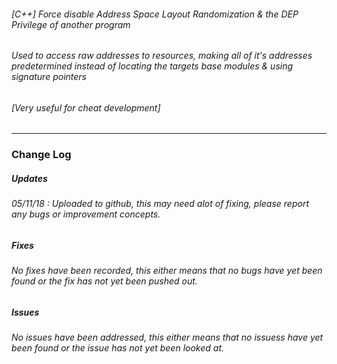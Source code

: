 ###### [C++] Force disable Address Space Layout Randomization & the DEP Privilege of another program
###### Used to access raw addresses to resources, making all of it's addresses predetermined instead of locating the targets base modules & using signature pointers
###### [Very useful for cheat development]
-------------------------------
### Change Log
##### Updates
###### 05/11/18 : Uploaded to github, this may need alot of fixing, please report any bugs or improvement concepts.

##### Fixes
###### No fixes have been recorded, this either means that no bugs have yet been found or the fix has not yet been pushed out.

##### Issues
###### No issues have been addressed, this either means that no issuess have yet been found or the issue has not yet been looked at.
